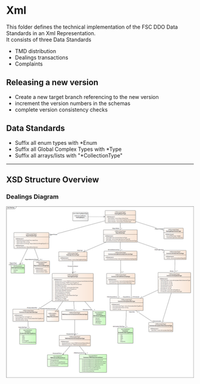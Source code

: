 # Xml

This folder defines the technical implementation of the FSC DDO Data Standards in an Xml Representation.   
It consists of three Data Standards
 - TMD distribution
 - Dealings transactions
 - Complaints

 ## Releasing a new version
  - Create a new target branch referencing to the new version
  - increment the version numbers in the schemas
  - complete version consistency checks

## Data Standards
 - Suffix all enum types with *Enum
 - Suffix all Global Complex Types with *Type 
 - Suffix all arrays/lists with "*CollectionType"

 ***
 ## XSD Structure Overview
 ### Dealings Diagram
 ![Dealings Structure](Dealings.png)